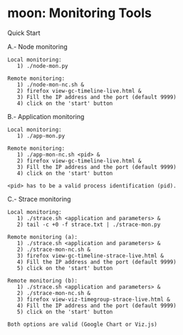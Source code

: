 # moon: Monitoring Tools
Quick Start

A.- Node monitoring

    Local monitoring:
       1) ./node-mon.py
       
    Remote monitoring:
       1) ./node-mon-nc.sh &
       2) firefox view-gc-timeline-live.html &
       3) Fill the IP address and the port (default 9999)
       4) click on the 'start' button
 
B.- Application monitoring

    Local monitoring:
       1) ./app-mon.py
       
    Remote monitoring:
       1) ./app-mon-nc.sh <pid> &
       2) firefox view-gc-timeline-live.html &
       3) Fill the IP address and the port (default 9999)
       4) click on the 'start' button 
 
    <pid> has to be a valid process identification (pid).
 
C.- Strace monitoring

    Local monitoring:
       1) ./strace.sh <application and parameters> &
       2) tail -c +0 -f strace.txt | ./strace-mon.py 
       
    Remote monitoring (a):
       1) ./strace.sh <application and parameters> &
       2) ./strace-mon-nc.sh &
       3) firefox view-gc-timeline-strace-live.html &
       4) Fill the IP address and the port (default 9999)
       5) click on the 'start' button

    Remote monitoring (b):
       1) ./strace.sh <application and parameters> &
       2) ./strace-mon-nc.sh &
       3) firefox view-viz-timegroup-strace-live.html &
       4) Fill the IP address and the port (default 9999)
       5) click on the 'start' button

    Both options are valid (Google Chart or Viz.js)
 
